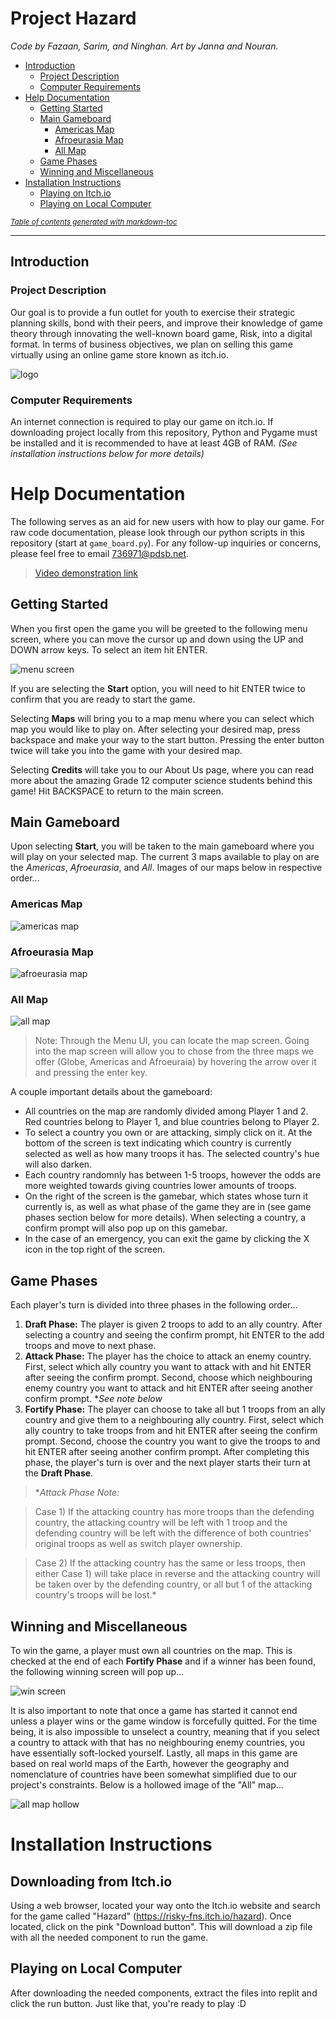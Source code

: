 # Project Hazard

*Code by Fazaan, Sarim, and Ninghan.*
*Art by Janna and Nouran.*

- [Introduction](#introduction)
    * [Project Description](#project-description)
    * [Computer Requirements](#computer-requirements)
- [Help Documentation](#help-documentation)
  * [Getting Started](#getting-started)
  * [Main Gameboard](#main-gameboard)
    + [Americas Map](#americas-map)
    + [Afroeurasia Map](#afroeurasia-map)
    + [All Map](#all-map)
  * [Game Phases](#game-phases)
  * [Winning and Miscellaneous](#winning-and-miscellaneous)
- [Installation Instructions](#installation-instructions)
  * [Playing on Itch.io](#playing-on-itchio)
  * [Playing on Local Computer](#playing-on-local-computer)

<small><i><a href='http://ecotrust-canada.github.io/markdown-toc/'>Table of contents generated with markdown-toc</a></i></small>


---
## Introduction

### Project Description

Our goal is to provide a fun outlet for youth to exercise their strategic planning skills, bond with their peers, and improve their knowledge of game theory through innovating the well-known board game, Risk, into a digital format. In terms of business objectives, we plan on selling this game virtually using an online game store known as itch.io.

![logo](https://github.com/Nitroblast009/Project-Hazard---By-FNS-Group/blob/main/hazard%20logo.png)


### Computer Requirements

An internet connection is required to play our game on itch.io. If downloading project locally from this repository, Python and Pygame must be installed and it is recommended to have at least 4GB of RAM. *(See installation instructions below for more details)*

# Help Documentation

The following serves as an aid for new users with how to play our game. For raw code documentation, please look through our python scripts in this repository (start at `game_board.py`). For any follow-up inquiries or concerns, please feel free to email 736971@pdsb.net. 

> [Video demonstration link](https://drive.google.com/file/d/1e4ZtcCoeQs-86lmj2cSRGgAxtWybpeBF/view?usp=sharing)

## Getting Started

When you first open the game you will be greeted to the following menu screen, where you can move the cursor up and down using the UP and DOWN arrow keys. To select an item hit ENTER.

![menu screen](https://github.com/Nitroblast009/Project-Hazard---By-FNS-Group/blob/main/usethisimage.PNG)

If you are selecting the **Start** option, you will need to hit ENTER twice to confirm that you are ready to start the game.

Selecting **Maps** will bring you to a map menu where you can select which map you would like to play on. After selecting your desired map, press backspace and make your way to the start button. Pressing the enter button twice will take you into the game with your desired map.

Selecting **Credits** will take you to our About Us page, where you can read more about the amazing Grade 12 computer science students behind this game! Hit BACKSPACE to return to the main screen.

## Main Gameboard

Upon selecting **Start**, you will be taken to the main gameboard where you will play on your selected map. The current 3 maps available to play on are the *Americas*, *Afroeurasia*, and *All*. Images of our maps below in respective order...

### Americas Map
![americas map](https://github.com/Nitroblast009/Project-Hazard---By-FNS-Group/blob/main/americas%20map.png)
### Afroeurasia Map
![afroeurasia map](https://github.com/Nitroblast009/Project-Hazard---By-FNS-Group/blob/main/afroeurasia%20map.png)
### All Map
![all map](https://github.com/Nitroblast009/Project-Hazard---By-FNS-Group/blob/main/all%20map.png)

> Note: Through the Menu UI, you can locate the map screen. Going into the map screen will allow you to chose from the three maps we offer (Globe, Americas and Afroeuraia) by hovering the arrow over it and pressing the enter key. 

A couple important details about the gameboard:
- All countries on the map are randomly divided among Player 1 and 2. Red countries belong to Player 1, and blue countries belong to Player 2.
- To select a country you own or are attacking, simply click on it. At the bottom of the screen is text indicating which country is currently selected as well as how many troops it has. The selected country's hue will also darken.
- Each country randomnly has between 1-5 troops, however the odds are more weighted towards giving countries lower amounts of troops.
- On the right of the screen is the gamebar, which states whose turn it currently is, as well as what phase of the game they are in (see game phases section below for more details). When selecting a country, a confirm prompt will also pop up on this gamebar.
- In the case of an emergency, you can exit the game by clicking the X icon in the top right of the screen.

## Game Phases

Each player's turn is divided into three phases in the following order...
1. **Draft Phase:** The player is given 2 troops to add to an ally country. After selecting a country and seeing the confirm prompt, hit ENTER to the add troops and move to next phase.
2. **Attack Phase:** The player has the choice to attack an enemy country. First, select which ally country you want to attack with and hit ENTER after seeing the confirm prompt. Second, choose which neighbouring enemy country you want to attack and hit ENTER after seeing another confirm prompt. **See note below*
3. **Fortify Phase:** The player can choose to take all but 1 troops from an ally country and give them to a neighbouring ally country. First, select which ally country to take troops from and hit ENTER after seeing the confirm prompt. Second, choose the country you want to give the troops to and hit ENTER after seeing another confirm prompt. After completing this phase, the player's turn is over and the next player starts their turn at the **Draft Phase**.

> **Attack Phase Note:*

> Case 1) If the attacking country has more troops than the defending country, the attacking country will be left with 1 troop and the defending country will be left with the difference of both countries' original troops as well as switch player ownership.

> Case 2) If the attacking country has the same or less troops, then either Case 1) will take place in reverse and the attacking country will be taken over by the defending country, or all but 1 of the attacking country's troops will be lost.*

## Winning and Miscellaneous

To win the game, a player must own all countries on the map. This is checked at the end of each **Fortify Phase** and if a winner has been found, the following winning screen will pop up...

![win screen](https://github.com/Nitroblast009/Project-Hazard---By-FNS-Group/blob/main/winning%20screen.PNG)

It is also important to note that once a game has started it cannot end unless a player wins or the game window is forcefully quitted. For the time being, it is also impossible to unselect a country, meaning that if you select a country to attack with that has no neighbouring enemy countries, you have essentially soft-locked yourself. Lastly, all maps in this game are based on real world maps of the Earth, however the geography and nomenclature of countries have been somewhat simplified due to our project's constraints. Below is a hollowed image of the "All" map...

![all map hollow](https://github.com/Nitroblast009/Project-Hazard---By-FNS-Group/blob/main/Project%20Hazard%20World%20Map%20Outline%20-%20CS.G12S1%20(1).png)

# Installation Instructions

## Downloading from Itch.io
Using a web browser, located your way onto the Itch.io website and search for the game called "Hazard" (https://risky-fns.itch.io/hazard). Once located, click on the pink "Download button". This will download a zip file with all the needed component to run the game.

## Playing on Local Computer
After downloading the needed components, extract the files into replit and click the run button. Just like that, you're ready to play :D
